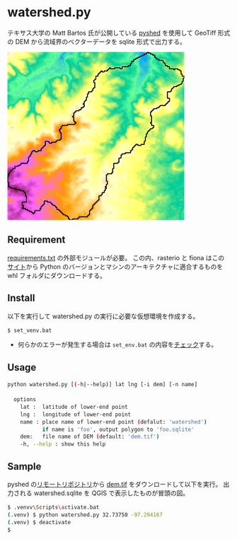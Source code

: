 # watershed.py

テキサス大学の Matt Bartos 氏が公開している
[pyshed](https://mattbartos.com/pysheds/)
を使用して
GeoTiff 形式の DEM から流域界のベクターデータを sqlite 形式で出力する。

![](img/watershed.png)

## Requirement

[requirements.txt](requirements.txt) の外部モジュールが必要。
この内、rasterio と fiona はこの[サイト](https://www.lfd.uci.edu/~gohlke/pythonlibs/)から Python のバージョンとマシンのアーキテクチャに適合するものを whl フォルダにダウンロードする。<br>

## Install

以下を実行して watershed.py の実行に必要な仮想環境を作成する。

```bash
$ set_venv.bat
```
- 何らかのエラーが発生する場合は
```set_env.bat``` の内容を[チェック](../readme.md#%E4%BB%AE%E6%83%B3%E7%92%B0%E5%A2%83%E3%81%AE%E4%BD%9C%E6%88%90)する。

## Usage

```bash
python watershed.py [(-h|--help)] lat lng [-i dem] [-n name]

  options
    lat :  latitude of lower-end point
    lng :  longitude of lower-end point
    name : place name of lower-end point (defalut: 'watershed')
           if name is 'foo', output polygon to 'foo.sqlite'
    dem:   file name of DEM (default: 'dem.tif')
    -h, --help : show this help
```

## Sample

pyshed の[リモートリポジトリ](https://github.com/mdbartos/pysheds)から
[dem.tif](https://github.com/mdbartos/pysheds/blob/master/data/dem.tif)
をダウンロードして以下を実行。
出力される watershed.sqlite を QGIS で表示したものが冒頭の図。

```bash
$ .venvv\Scripts\activate.bat
(.venv) $ python watershed.py 32.73750 -97.294167
(.venv) $ deactivate
$
```